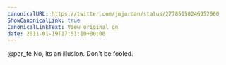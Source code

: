 ```yaml
---
canonicalURL: https://twitter.com/jmjordan/status/27785150246952960
ShowCanonicalLink: true
CanonicalLinkText: View original on
date: 2011-01-19T17:51:10+00:00
---
```

@por_fe No, its an illusion. Don't be fooled.